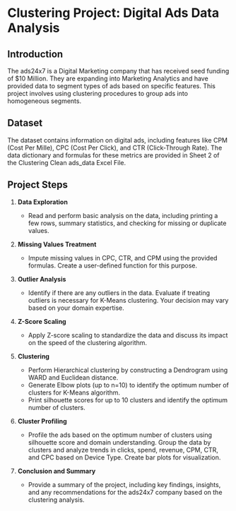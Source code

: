 # Clustering Project: Digital Ads Data Analysis

## Introduction

The ads24x7 is a Digital Marketing company that has received seed funding of $10 Million. They are expanding into Marketing Analytics and have provided data to segment types of ads based on specific features. This project involves using clustering procedures to group ads into homogeneous segments.

## Dataset

The dataset contains information on digital ads, including features like CPM (Cost Per Mille), CPC (Cost Per Click), and CTR (Click-Through Rate). The data dictionary and formulas for these metrics are provided in Sheet 2 of the Clustering Clean ads_data Excel File.

## Project Steps

1. **Data Exploration**
   - Read and perform basic analysis on the data, including printing a few rows, summary statistics, and checking for missing or duplicate values.

2. **Missing Values Treatment**
   - Impute missing values in CPC, CTR, and CPM using the provided formulas. Create a user-defined function for this purpose.

3. **Outlier Analysis**
   - Identify if there are any outliers in the data. Evaluate if treating outliers is necessary for K-Means clustering. Your decision may vary based on your domain expertise.

4. **Z-Score Scaling**
   - Apply Z-score scaling to standardize the data and discuss its impact on the speed of the clustering algorithm.

5. **Clustering**
   - Perform Hierarchical clustering by constructing a Dendrogram using WARD and Euclidean distance.
   - Generate Elbow plots (up to n=10) to identify the optimum number of clusters for K-Means algorithm.
   - Print silhouette scores for up to 10 clusters and identify the optimum number of clusters.

6. **Cluster Profiling**
   - Profile the ads based on the optimum number of clusters using silhouette score and domain understanding. Group the data by clusters and analyze trends in clicks, spend, revenue, CPM, CTR, and CPC based on Device Type. Create bar plots for visualization.

7. **Conclusion and Summary**
   - Provide a summary of the project, including key findings, insights, and any recommendations for the ads24x7 company based on the clustering analysis.

